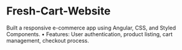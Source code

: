 # Fresh-Cart-Website
 Built a responsive e-commerce app using Angular, CSS, and Styled Components. • Features: User authentication, product listing, cart management, checkout process.
